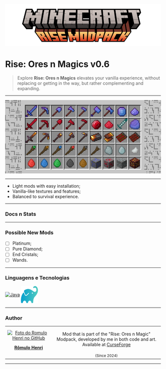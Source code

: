 <img width="800" alt="Alexandrite" src="_docs/rise-title.png">

# Rise: Ores n Magics v0.6

> Explore <strong>Rise: Ores n Magics</strong> elevates your vanilla experience, without replacing or getting in the way, but rather complementing and expanding.

<hr>
<img width="800" alt="Alexandrite Tools" src="_docs/rise-items.png">
<hr> 

- Light mods with easy installation;
- Vanilla-like textures and features;
- Balanced to survival experience.

<hr> 

### Docs n Stats

<hr> 

### Possible New Mods

- [ ] Platinum;
- [ ] Pure Diamond;
- [ ] End Cristals;
- [ ] Wands.

<hr>

### Linguagens e Tecnologias

<a href="#" target="_blank"><img align="center" alt="Java" height="54" width="72" src="https://cdn.jsdelivr.net/gh/devicons/devicon@latest/icons/java/java-original.svg"/></a>
<a href="#" target="_blank"><img align="center" alt="Gradle" height="55" width="55" src="_docs/gradle-icon.svg"/></a>

<hr>

### Author

<table>
  <tr>
    <td align="center">
      <a href="https://github.com/romhenri">
        <img src="https://avatars.githubusercontent.com/u/123867521?v=4" width="200px;" alt="Foto do Romulo Henri no GitHub"/><br>
        <p>
          <b>Rômulo Henri</b>
        </p>
      </a>
    </td>
    <td align="center">
        <p>
          Mod that is part of the "Rise: Ores n Magic" Modpack, developed by me in both code and art.
         <br> 
          Available at
          <a href="https://www.curseforge.com/minecraft/modpacks/rise-modpack" target="_blank">CurseForge</a>
          </p> 
        <sub>(Since 2024)</sub>
    </td>
  </tr>
</table>
<hr>